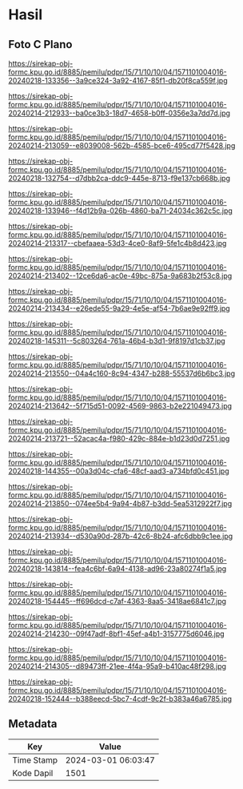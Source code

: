 # Hasil

## Foto C Plano

https://sirekap-obj-formc.kpu.go.id/8885/pemilu/pdpr/15/71/10/10/04/1571101004016-20240218-133356--3a9ce324-3a92-4167-85f1-db20f8ca559f.jpg

https://sirekap-obj-formc.kpu.go.id/8885/pemilu/pdpr/15/71/10/10/04/1571101004016-20240214-212933--ba0ce3b3-18d7-4658-b0ff-0356e3a7dd7d.jpg

https://sirekap-obj-formc.kpu.go.id/8885/pemilu/pdpr/15/71/10/10/04/1571101004016-20240214-213059--e8039008-562b-4585-bce6-495cd77f5428.jpg

https://sirekap-obj-formc.kpu.go.id/8885/pemilu/pdpr/15/71/10/10/04/1571101004016-20240218-132754--d7dbb2ca-ddc9-445e-8713-f9e137cb668b.jpg

https://sirekap-obj-formc.kpu.go.id/8885/pemilu/pdpr/15/71/10/10/04/1571101004016-20240218-133946--f4d12b9a-026b-4860-ba71-24034c362c5c.jpg

https://sirekap-obj-formc.kpu.go.id/8885/pemilu/pdpr/15/71/10/10/04/1571101004016-20240214-213317--cbefaaea-53d3-4ce0-8af9-5fe1c4b8d423.jpg

https://sirekap-obj-formc.kpu.go.id/8885/pemilu/pdpr/15/71/10/10/04/1571101004016-20240214-213402--12ce6da6-ac0e-49bc-875a-9a683b2f53c8.jpg

https://sirekap-obj-formc.kpu.go.id/8885/pemilu/pdpr/15/71/10/10/04/1571101004016-20240214-213434--e26ede55-9a29-4e5e-af54-7b6ae9e92ff9.jpg

https://sirekap-obj-formc.kpu.go.id/8885/pemilu/pdpr/15/71/10/10/04/1571101004016-20240218-145311--5c803264-761a-46b4-b3d1-9f8197d1cb37.jpg

https://sirekap-obj-formc.kpu.go.id/8885/pemilu/pdpr/15/71/10/10/04/1571101004016-20240214-213550--04a4c160-8c94-4347-b288-55537d6b6bc3.jpg

https://sirekap-obj-formc.kpu.go.id/8885/pemilu/pdpr/15/71/10/10/04/1571101004016-20240214-213642--5f715d51-0092-4569-9863-b2e221049473.jpg

https://sirekap-obj-formc.kpu.go.id/8885/pemilu/pdpr/15/71/10/10/04/1571101004016-20240214-213721--52acac4a-f980-429c-884e-b1d23d0d7251.jpg

https://sirekap-obj-formc.kpu.go.id/8885/pemilu/pdpr/15/71/10/10/04/1571101004016-20240218-144355--00a3d04c-cfa6-48cf-aad3-a734bfd0c451.jpg

https://sirekap-obj-formc.kpu.go.id/8885/pemilu/pdpr/15/71/10/10/04/1571101004016-20240214-213850--074ee5b4-9a94-4b87-b3dd-5ea5312922f7.jpg

https://sirekap-obj-formc.kpu.go.id/8885/pemilu/pdpr/15/71/10/10/04/1571101004016-20240214-213934--d530a90d-287b-42c6-8b24-afc6dbb9c1ee.jpg

https://sirekap-obj-formc.kpu.go.id/8885/pemilu/pdpr/15/71/10/10/04/1571101004016-20240218-143814--fea4c6bf-6a94-4138-ad96-23a80274f1a5.jpg

https://sirekap-obj-formc.kpu.go.id/8885/pemilu/pdpr/15/71/10/10/04/1571101004016-20240218-154445--ff696dcd-c7af-4363-8aa5-3418ae6841c7.jpg

https://sirekap-obj-formc.kpu.go.id/8885/pemilu/pdpr/15/71/10/10/04/1571101004016-20240214-214230--09f47adf-8bf1-45ef-a4b1-3157775d6046.jpg

https://sirekap-obj-formc.kpu.go.id/8885/pemilu/pdpr/15/71/10/10/04/1571101004016-20240214-214305--d89473ff-21ee-4f4a-95a9-b410ac48f298.jpg

https://sirekap-obj-formc.kpu.go.id/8885/pemilu/pdpr/15/71/10/10/04/1571101004016-20240218-152444--b388eecd-5bc7-4cdf-9c2f-b383a46a6785.jpg


## Metadata

| Key        | Value               |
| ---------- | ------------------- |
| Time Stamp | 2024-03-01 06:03:47 |
| Kode Dapil | 1501                |



